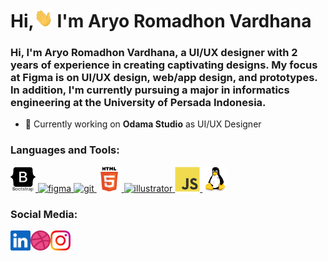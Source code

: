 
# Hi,<img src="https://raw.githubusercontent.com/irvanmoses/irvanmoses/main/wave.gif" width="30px" height="30px" /> I'm Aryo Romadhon Vardhana 

<!--
**aryormdhnn/aryormdhnn** is a ✨ _special_ ✨ repository because its `README.md` (this file) appears on your GitHub profile. -->

<h3>Hi, I'm Aryo Romadhon Vardhana, a UI/UX designer with 2 years of experience in creating captivating designs. My focus at Figma is on UI/UX design, web/app design, and prototypes. In addition, I'm currently pursuing a major in informatics engineering at the University of Persada Indonesia.</h3>

- 💼 Currently working on **Odama Studio** as UI/UX Designer

<h3 align="left">Languages and Tools:</h3>
<p align="left"> <a href="https://getbootstrap.com" target="_blank" rel="noreferrer"> <img src="https://raw.githubusercontent.com/devicons/devicon/master/icons/bootstrap/bootstrap-plain-wordmark.svg" alt="bootstrap" width="40" height="40"/> </a> <a href="https://www.figma.com/" target="_blank" rel="noreferrer"> <img src="https://www.vectorlogo.zone/logos/figma/figma-icon.svg" alt="figma" width="40" height="40"/> </a> <a href="https://git-scm.com/" target="_blank" rel="noreferrer"> <img src="https://www.vectorlogo.zone/logos/git-scm/git-scm-icon.svg" alt="git" width="40" height="40"/> </a> <a href="https://www.w3.org/html/" target="_blank" rel="noreferrer"> <img src="https://raw.githubusercontent.com/devicons/devicon/master/icons/html5/html5-original-wordmark.svg" alt="html5" width="40" height="40"/> </a> <a href="https://www.adobe.com/in/products/illustrator.html" target="_blank" rel="noreferrer"> <img src="https://www.vectorlogo.zone/logos/adobe_illustrator/adobe_illustrator-icon.svg" alt="illustrator" width="40" height="40"/> </a> <a href="https://developer.mozilla.org/en-US/docs/Web/JavaScript" target="_blank" rel="noreferrer"> <img src="https://raw.githubusercontent.com/devicons/devicon/master/icons/javascript/javascript-original.svg" alt="javascript" width="40" height="40"/> </a> <a href="https://www.linux.org/" target="_blank" rel="noreferrer"> <img src="https://raw.githubusercontent.com/devicons/devicon/master/icons/linux/linux-original.svg" alt="linux" width="40" height="40"/> </a> </p>


<h3 align="left">Social Media:</h3>

<a href="https://www.linkedin.com/in/aryormdhnn/">
    <img height="32" align="left" alt="LinkedIn" src="icons/linkedin.png" />
</a>

<a href="https://dribbble.com/aryormdhnn">
    <img height="32" align="left" alt="Dribbble" src="icons/dribbble.png" />
</a>

<a href="https://www.instagram.com/aryormdhnn">
    <img height="32" align="left" alt="Instagram" src="icons/instagram.png" />
</a>